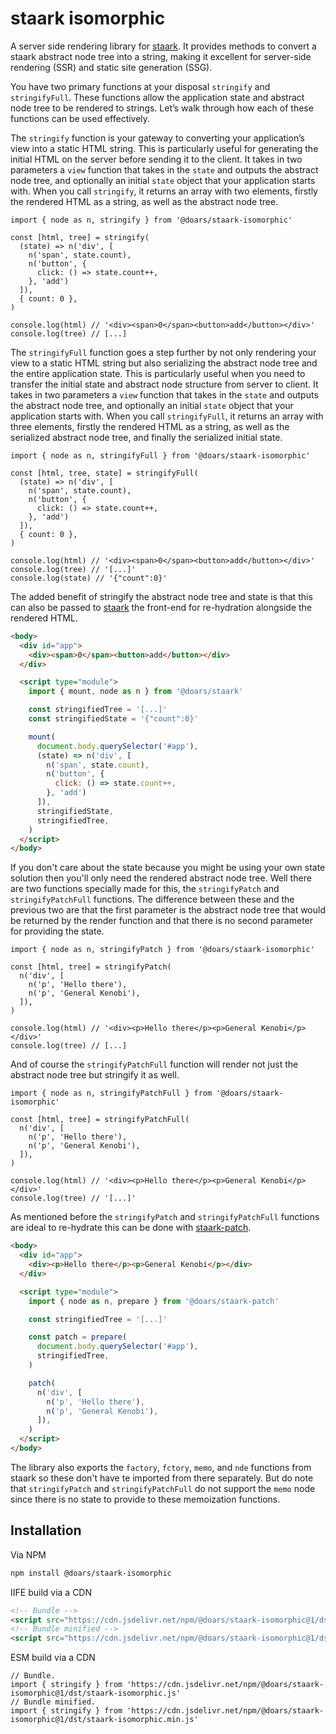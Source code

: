 # staark isomorphic

A server side rendering library for [staark](https://github.com/doars/staark/tree/main/packages/staark#readme). It provides methods to convert a staark abstract node tree into a string, making it excellent for server-side rendering (SSR) and static site generation (SSG).

You have two primary functions at your disposal `stringify` and `stringifyFull`. These functions allow the application state and abstract node tree to be rendered to strings. Let’s walk through how each of these functions can be used effectively.

The `stringify` function is your gateway to converting your application’s view into a static HTML string. This is particularly useful for generating the initial HTML on the server before sending it to the client. It takes in two parameters a `view` function that takes in the `state` and outputs the abstract node tree, and optionally an initial `state` object that your application starts with. When you call `stringify`, it returns an array with two elements, firstly the rendered HTML as a string, as well as the abstract node tree.

```JS
import { node as n, stringify } from '@doars/staark-isomorphic'

const [html, tree] = stringify(
  (state) => n('div', [
    n('span', state.count),
    n('button', {
      click: () => state.count++,
    }, 'add')
  ]),
  { count: 0 },
)

console.log(html) // '<div><span>0</span><button>add</button></div>'
console.log(tree) // [...]
```

The `stringifyFull` function goes a step further by not only rendering your view to a static HTML string but also serializing the abstract node tree and the entire application state. This is particularly useful when you need to transfer the initial state and abstract node structure from server to client. It takes in two parameters a `view` function that takes in the `state` and outputs the abstract node tree, and optionally an initial `state` object that your application starts with. When you call `stringifyFull`, it returns an array with three elements, firstly the rendered HTML as a string, as well as the serialized abstract node tree, and finally the serialized initial state.

```JS
import { node as n, stringifyFull } from '@doars/staark-isomorphic'

const [html, tree, state] = stringifyFull(
  (state) => n('div', [
    n('span', state.count),
    n('button', {
      click: () => state.count++,
    }, 'add')
  ]),
  { count: 0 },
)

console.log(html) // '<div><span>0</span><button>add</button></div>'
console.log(tree) // '[...]'
console.log(state) // '{"count":0}'
```

The added benefit of stringify the abstract node tree and state is that this can also be passed to [staark](https://github.com/doars/staark/tree/main/packages/staark#readme) the front-end for re-hydration alongside the rendered HTML.

```HTML
<body>
  <div id="app">
    <div><span>0</span><button>add</button></div>
  </div>

  <script type="module">
    import { mount, node as n } from '@doars/staark'

    const stringifiedTree = '[...]'
    const stringifiedState = '{"count":0}'

    mount(
      document.body.querySelector('#app'),
      (state) => n('div', [
        n('span', state.count),
        n('button', {
          click: () => state.count++,
        }, 'add')
      ]),
      stringifiedState,
      stringifiedTree,
    )
  </script>
</body>
```

If you don't care about the state because you might be using your own state solution then you'll only need the rendered abstract node tree. Well there are two functions specially made for this, the `stringifyPatch` and `stringifyPatchFull` functions. The difference between these and the previous two are that the first parameter is the abstract node tree that would be returned by the render function and that there is no second parameter for providing the state.

```JS
import { node as n, stringifyPatch } from '@doars/staark-isomorphic'

const [html, tree] = stringifyPatch(
  n('div', [
    n('p', 'Hello there'),
    n('p', 'General Kenobi'),
  ]),
)

console.log(html) // '<div><p>Hello there</p><p>General Kenobi</p></div>'
console.log(tree) // [...]
```

And of course the `stringifyPatchFull` function will render not just the abstract node tree but stringify it as well.

```JS
import { node as n, stringifyPatchFull } from '@doars/staark-isomorphic'

const [html, tree] = stringifyPatchFull(
  n('div', [
    n('p', 'Hello there'),
    n('p', 'General Kenobi'),
  ]),
)

console.log(html) // '<div><p>Hello there</p><p>General Kenobi</p></div>'
console.log(tree) // '[...]'
```

As mentioned before the `stringifyPatch` and `stringifyPatchFull` functions are ideal to re-hydrate this can be done with [staark-patch](https://github.com/doars/staark/tree/main/packages/staark-patch#readme).

```HTML
<body>
  <div id="app">
    <div><p>Hello there</p><p>General Kenobi</p></div>
  </div>

  <script type="module">
    import { node as n, prepare } from '@doars/staark-patch'

    const stringifiedTree = '[...]'

    const patch = prepare(
      document.body.querySelector('#app'),
      stringifiedTree,
    )

    patch(
      n('div', [
        n('p', 'Hello there'),
        n('p', 'General Kenobi'),
      ]),
    )
  </script>
</body>
```

The library also exports the `factory`, `fctory`, `memo`, and `nde` functions from staark so these don't have te imported from there separately. But do note that `stringifyPatch` and `stringifyPatchFull` do not support the `memo` node since there is no state to provide to these memoization functions.

## Installation

Via NPM

```ZSH
npm install @doars/staark-isomorphic
```

IIFE build via a CDN

```HTML
<!-- Bundle -->
<script src="https://cdn.jsdelivr.net/npm/@doars/staark-isomorphic@1/dst/staark-isomorphic.iife.js"></script>
<!-- Bundle minified -->
<script src="https://cdn.jsdelivr.net/npm/@doars/staark-isomorphic@1/dst/staark-isomorphic.iife.min.js"></script>
```

ESM build via a CDN

```JS
// Bundle.
import { stringify } from 'https://cdn.jsdelivr.net/npm/@doars/staark-isomorphic@1/dst/staark-isomorphic.js'
// Bundle minified.
import { stringify } from 'https://cdn.jsdelivr.net/npm/@doars/staark-isomorphic@1/dst/staark-isomorphic.min.js'
```
